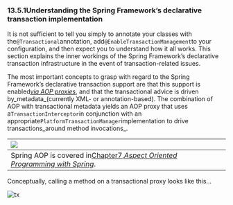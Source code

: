 ### 13.5.1Understanding the Spring Framework’s declarative transaction implementation

It is not sufficient to tell you simply to annotate your classes with the`@Transactional`annotation, add`@EnableTransactionManagement`to your configuration, and then expect you to understand how it all works. This section explains the inner workings of the Spring Framework’s declarative transaction infrastructure in the event of transaction-related issues.

The most important concepts to grasp with regard to the Spring Framework’s declarative transaction support are that this support is enabled[_via AOP proxies_](http://docs.spring.io/spring/docs/5.0.0.M5/spring-framework-reference/html/aop.html#aop-understanding-aop-proxies), and that the transactional advice is driven by_metadata_\(currently XML- or annotation-based\). The combination of AOP with transactional metadata yields an AOP proxy that uses a`TransactionInterceptor`in conjunction with an appropriate`PlatformTransactionManager`implementation to drive transactions_around method invocations_.

| ![](http://docs.spring.io/spring/docs/5.0.0.M5/spring-framework-reference/html/images/note.png) |
| :--- |
| Spring AOP is covered in[Chapter7,_Aspect Oriented Programming with Spring_](http://docs.spring.io/spring/docs/5.0.0.M5/spring-framework-reference/html/aop.html). |

Conceptually, calling a method on a transactional proxy looks like this…​

![](http://docs.spring.io/spring/docs/5.0.0.M5/spring-framework-reference/html/images/tx.png "tx")

